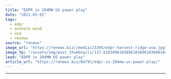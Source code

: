 ```yaml
---
title: "EDPR in 204MW US power play"
date: "2021-03-01"
tags: 
  - edpr
  - onshore wind
  - usa
  - renews
source: "renews"
image_url: "https://renews.biz//media/23395/edpr-harvest-ridge-usa.jpg?mode=crop&width=770&heightratio=0.6103896103896103896103896104&slimmage=true"
image_fp: "/assets/img/post_thumbnails/117.6103896103896103896103896104&slimmage=true"
lead: "EDPR in 204MW US power play"
article_url: "https://renews.biz/66791/edpr-in-204mw-us-power-play/"
---
```


---
